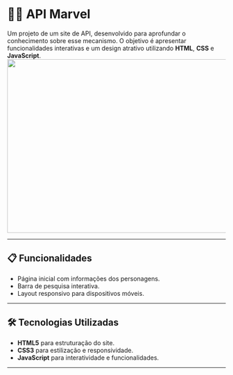# 🦸‍♂️ API Marvel

Um projeto de um site de API, desenvolvido para aprofundar o conhecimento sobre esse mecanismo. O objetivo é apresentar funcionalidades interativas e um design atrativo utilizando **HTML**, **CSS** e **JavaScript**.  
<img src='./img/marvelGIF.gif' height="400px" width="700px">

---

## 📋 Funcionalidades

- Página inicial com informações dos personagens.
- Barra de pesquisa interativa.
- Layout responsivo para dispositivos móveis.

---

## 🛠️ Tecnologias Utilizadas

- **HTML5** para estruturação do site.
- **CSS3** para estilização e responsividade.
- **JavaScript** para interatividade e funcionalidades.

---
